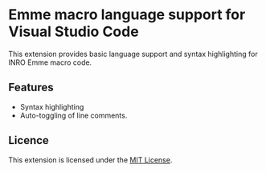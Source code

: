 # Emme macro language support for Visual Studio Code

This extension provides basic language support and syntax highlighting for INRO Emme macro code.

## Features

 * Syntax highlighting
 * Auto-toggling of line comments.

## Licence

This extension is licensed under the [MIT License](LICENSE.txt).

